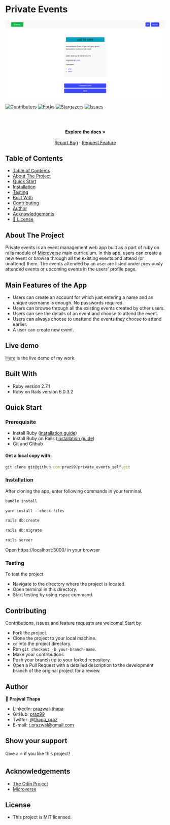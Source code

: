 # Private Events
![homepage](docs/private_events.png)
<!--
*** Thanks for checking out this README Template. If you have a suggestion that would
*** make this better, please fork the repo and create a pull request or simply open
*** an issue with the tag "enhancement".
*** Thanks again! Now go create something AMAZING! :D
-->

<!-- PROJECT SHIELDS -->
<!--
*** I'm using markdown "reference style" links for readability.
*** Reference links are enclosed in brackets [ ] instead of parentheses ( ).
*** See the bottom of this document for the declaration of the reference variables
*** for contributors-url, forks-url, etc. This is an optional, concise syntax you may use.
*** https://www.markdownguide.org/basic-syntax/#reference-style-links
-->
[![Contributors][contributors-shield]][contributors-url]
[![Forks][forks-shield]][forks-url]
[![Stargazers][stars-shield]][stars-url]
[![Issues][issues-shield]][issues-url]

<!-- PROJECT LOGO -->
<br />
<p align="center">
  <a href="https://github.com/praz99/private_events_self">
  </a>

  <br />
  <a href="https://github.com/praz99/private_events_self"><strong>Explore the docs »</strong></a>
  <br />
  <br />
  <a href="https://github.com/praz99/private_events_self/issues">Report Bug</a>
  ·
  <a href="https://github.com/praz99/private_events_self/issues">Request Feature</a>
</p>

<!-- TABLE OF CONTENTS -->
## Table of Contents

- [Table of Contents](#table-of-contents)
- [About The Project](#about-the-project)
- [Quick Start](#quick-start)
- [Installation](#installation)
- [Testing](#testing)
- [Built With](#built-with)
- [Contributing](#contributing)
- [Author](#author)
- [Acknowledgements](#acknowledgements)
- [📝 License](#license)

<!-- ABOUT THE PROJECT -->
## About The Project

Private events is an event management web app built as a part of ruby on rails module of [Microverse](https://www.microverse.org/)  main curriculum. In this app, users can create a new event or browse through all the existing events and attend (or unattend) them. The events attended by an user are listed under previously attended events or upcoming events in the users' profile page.
<!-- ABOUT THE PROJECT -->

## Main Features of the App
* Users can create an account for which just entering a name and an unique username is enough. No passwords required.
* Users can browse through all the existing events created by other users.
* Users can see the details of an event and choose to attend the event.
* Users can always choose to unattend the events they choose to attend earlier.
* A user can create new event.

## Live demo
[Here](https://still-meadow-93743.herokuapp.com/) is the live demo of my work.

## Built With

- Ruby version 2.7.1
- Ruby on Rails version 6.0.3.2

## Quick Start

### Prerequisite
* Install Ruby ([installation guide](https://www.ruby-lang.org/en/documentation/installation/))
* Install Ruby on Rails ([installation guide](https://guides.rubyonrails.org/getting_started.html#creating-a-new-rails-project-installing-rails))
* Git and Github

#### Get a local copy with:<br>
```js
git clone git@github.com:praz99/private_events_self.git
```

### Installation

After cloning the app, enter following commands in your terminal.
```js
bundle install
```
```js
yarn install --check-files
```
```js
rails db:create
```
```js
rails db:migrate
```
```js
rails server
```
Open https://localhost:3000/ in your browser

### Testing

To test the project

- Navigate to the directory where the project is located.
- Open terminal in this directory.
- Start testing by using `rspec` command.

## Contributing
Contributions, issues and feature requests are welcome! Start by:
* Fork the project.
* Clone the project to your local machine.
* `cd` into the project directory.
* Run `git checkout -b your-branch-name`.
* Make your contributions.
* Push your branch up to your forked repository.
* Open a Pull Request with a detailed description to the development branch of the original project for a review.
<!-- CONTACT -->
## Author

👤 **Prajwal Thapa** 
    
- LinkedIn: [prazwal-thapa](www.linkedin.com/in/prazwal-thapa/) 
- GitHub: [praz99](https://github.com/praz99)
- Twitter: [@thapa_praz](https://twitter.com/thapa_praz)
- E-mail: t.prazwal@gmail.com

## Show your support

Give a ⭐️ if you like this project!

<!-- ACKNOWLEDGEMENTS -->
## Acknowledgements
* [The Odin Project](https://www.theodinproject.com/courses/ruby-on-rails/lessons/associations#project-private-events)
* [Microverse](https://www.microverse.org/)

<!-- MARKDOWN LINKS & IMAGES -->
<!-- https://www.markdownguide.org/basic-syntax/#reference-style-links -->
[contributors-shield]: https://img.shields.io/github/contributors/praz99/private_events_self.svg?style=flat-square
[contributors-url]: https://github.com/praz99/private_events_self/graphs/contributors
[forks-shield]: https://img.shields.io/github/forks/praz99/private_events_self.svg?style=flat-square
[forks-url]: https://github.com/praz99/private_events_self/network/members
[stars-shield]: https://img.shields.io/github/stars/praz99/private_events_self.svg?style=flat-square
[stars-url]: https://github.com/praz99/private_events_self/stargazers
[issues-shield]: https://img.shields.io/github/issues/praz99/private_events_self.svg?style=flat-square
[issues-url]: https://github.com/praz99/private_events_self/issues

## License
- This project is MIT licensed.
